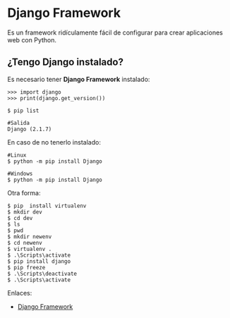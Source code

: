 # Django Framework

Es un framework ridículamente fácil de configurar para crear aplicaciones web con Python.

## ¿Tengo Django instalado?

Es necesario tener **Django Framework** instalado:

```
>>> import django
>>> print(django.get_version())
```


```
$ pip list

#Salida
Django (2.1.7)

```




En caso de no tenerlo instalado:
```
#Linux
$ python -m pip install Django

#Windows
$ python -m pip install Django
```

Otra forma:
```
$ pip  install virtualenv
$ mkdir dev
$ cd dev
$ ls
$ pwd
$ mkdir newenv
$ cd newenv
$ virtualenv .
$ .\Scripts\activate
$ pip install django
$ pip freeze
$ .\Scripts\deactivate
$ .\Scripts\activate
```







Enlaces:

* [Django Framework](https://www.djangoproject.com/)
